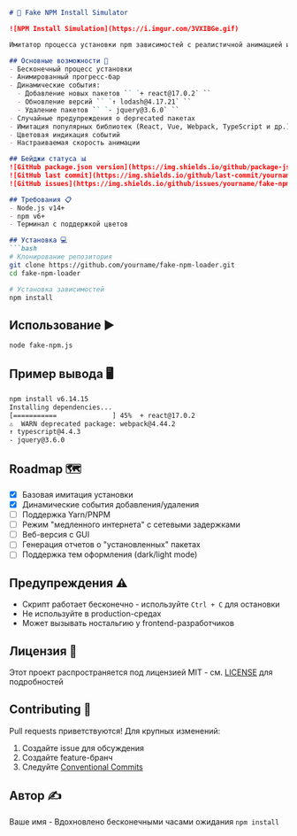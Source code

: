 ```markdown
# 🔄 Fake NPM Install Simulator

![NPM Install Simulation](https://i.imgur.com/3VXIBGe.gif)

Имитатор процесса установки npm зависимостей с реалистичной анимацией и динамическими событиями

## Основные возможности 🚀
- Бесконечный процесс установки
- Анимированный прогресс-бар
- Динамические события:
  - Добавление новых пакетов `` `+ react@17.0.2` ``
  - Обновление версий `` `↑ lodash@4.17.21` ``
  - Удаление пакетов `` `- jquery@3.6.0` ``
- Случайные предупреждения о deprecated пакетах
- Имитация популярных библиотек (React, Vue, Webpack, TypeScript и др.)
- Цветовая индикация событий
- Настраиваемая скорость анимации

## Бейджи статуса 📊
![GitHub package.json version](https://img.shields.io/github/package-json/v/yourname/fake-npm-loader)
![GitHub last commit](https://img.shields.io/github/last-commit/yourname/fake-npm-loader)
![GitHub issues](https://img.shields.io/github/issues/yourname/fake-npm-loader)

## Требования 📋
- Node.js v14+
- npm v6+
- Терминал с поддержкой цветов

## Установка 💻
```bash
# Клонирование репозитория
git clone https://github.com/yourname/fake-npm-loader.git
cd fake-npm-loader

# Установка зависимостей
npm install
```

## Использование ▶️
```bash
node fake-npm.js
```

## Пример вывода 🖥️
```bash
npm install v6.14.15
Installing dependencies...
[===========              ] 45%  + react@17.0.2
⚠️  WARN deprecated package: webpack@4.44.2
↑ typescript@4.4.3
- jquery@3.6.0
```

## Roadmap 🗺️
- [x] Базовая имитация установки
- [x] Динамические события добавления/удаления
- [ ] Поддержка Yarn/PNPM
- [ ] Режим "медленного интернета" с сетевыми задержками
- [ ] Веб-версия с GUI
- [ ] Генерация отчетов о "установленных" пакетах
- [ ] Поддержка тем оформления (dark/light mode)

## Предупреждения ⚠️
- Скрипт работает бесконечно - используйте `Ctrl + C` для остановки
- Не используйте в production-средах
- Может вызывать ностальгию у frontend-разработчиков

## Лицензия 📜
Этот проект распространяется под лицензией MIT - см. [LICENSE](LICENSE) для подробностей

## Contributing 🤝
Pull requests приветствуются! Для крупных изменений:
1. Создайте issue для обсуждения
2. Создайте feature-бранч
3. Следуйте [Conventional Commits](https://www.conventionalcommits.org/)

## Автор ✍️
Ваше имя - Вдохновлено бесконечными часами ожидания `npm install`
```
